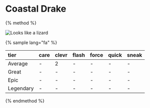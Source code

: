 # Coastal Drake

{% method %}

![Looks like a lizard](http://p.motionelements.com/stock-video/animals-fish/me492929-eastern-water-dragon-hd-a0085.jpg "Coastal Drake")


{% sample lang="fa" %}

| tier      | care | clevr | flash | force | quick | sneak |
|:--------- |:---- |:----- |:----- |:----- |:----- |:----- |
| Average   | -    | 2     | -     | -     | -     | -     |
| Great     | -    | -     | -     | -     | -     | -     |
| Epic      | -    | -     | -     | -     | -     | -     |
| Legendary | -    | -     | -     | -     | -     | -     |

{% endmethod %}
